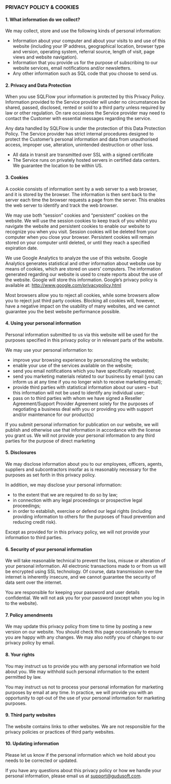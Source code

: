 ### PRIVACY POLICY & COOKIES

#### 1. What information do we collect?
 
We may collect, store and use the following kinds of personal information:
- Information about your computer and about your visits to and use of this website (including your IP address, geographical location, browser type and version, operating system, referral source, length of visit, page views and website navigation).
- Information that you provide us for the purpose of subscribing to our website services, email notifications and/or newsletters.
- Any other information such as SQL code that you choose to send us. 
    
	
#### 2. Privacy and Data Protection
When you use SQLFlow your information is protected by this Privacy Policy. 
Information provided to the Service provider will under no circumstances be shared, 
passed, disclosed, rented or sold to a third party unless required by law or other regulation. 
On rare occasions the Service provider may need to contact the Customer with essential messages regarding the service.	

Any data handled by SQLFlow is under the protection of this Data Protection Policy. 
The Service provider has strict internal procedures designed to protect the Customer’s personal information 
and data from unauthorised access, improper use, alteration, unintended destruction or other loss.

- All data in transit are transmitted over SSL with a signed certificate
- The Service runs on privately hosted servers in certified data centers. We guarantee the location to be within US.
    
#### 3. Cookies

A cookie consists of information sent by a web server to a web browser, and it is stored by the browser. The information is then sent back to the server each time the browser requests a page from the server. This enables the web server to identify and track the web browser. 
 
We may use both “session” cookies and “persistent” cookies on the website.  We will use the session cookies to keep track of you whilst you navigate the website and persistent cookies to enable our website to recognize you when you visit. Session cookies will be deleted from your computer when you close your browser. Persistent cookies will remain stored on your computer until deleted, or until they reach a specified expiration date.
 
We use Google Analytics to analyze the use of this website. Google Analytics generates statistical and other information about website use by means of cookies, which are stored on users’ computers.  The information generated regarding our website is used to create reports about the use of the website. Google will store this information. Google’s privacy policy is available at: http://www.google.com/privacypolicy.html
 
Most browsers allow you to reject all cookies, while some browsers allow you to reject just third party cookies. Blocking all cookies will, however, have a negative impact on the usability of many websites, and we cannot guarantee you the best website performance possible.   


#### 4. Using your personal information 
 
Personal information submitted to us via this website will be used for the purposes specified in this privacy policy or in relevant parts of the website.
 
We may use your personal information to:
- improve your browsing experience by personalizing the website;
- enable your use of the services available on the website;
- send you email notifications which you have specifically requested;
- send you marketing materials related to our business by email (you can inform us at any time if you no longer wish to receive marketing email);
- provide third parties with statistical information about our users – but this information will not be used to identify any individual user;
- pass on to third parties with whom we have signed a Reseller Agreement/Support Provider Agreement solely for the purposes of negotiating a business deal with you or providing you with support and/or maintenance for our product(s)

If you submit personal information for publication on our website, we will publish and otherwise use that information in accordance with the license you grant us. We will not provide your personal information to any third parties for the purpose of direct marketing


#### 5. Disclosures
 
We may disclose information about you to our employees, officers, agents, suppliers and subcontractors insofar as is reasonably necessary for the purposes as set forth in this privacy policy.
 
In addition, we may disclose your personal information: 
- to the extent that we are required to do so by law;
- in connection with any legal proceedings or prospective legal proceedings;
- in order to establish, exercise or defend our legal rights (including providing information to others for the purposes of fraud prevention and reducing credit risk).

Except as provided for in this privacy policy, we will not provide your information to third parties.

#### 6. Security of your personal information
 
We will take reasonable technical to prevent the loss, misuse or alteration of your personal information. All electronic transactions made to or from us will be encrypted using SSL technology. Of course, data transmission over the internet is inherently insecure, and we cannot guarantee the security of data sent over the internet. 
 
You are responsible for keeping your password and user details confidential. We will not ask you for your password (except when you log in to the website).

#### 7. Policy amendments
 
We may update this privacy policy from time to time by posting a new version on our website. You should check this page occasionally to ensure you are happy with any changes. We may also notify you of changes to our privacy policy by email.

#### 8. Your rights
 
You may instruct us to provide you with any personal information we hold about you. We may withhold such personal information to the extent permitted by law.
 
You may instruct us not to process your personal information for marketing purposes by email at any time. In practice, we will provide you with an opportunity to opt-out of the use of your personal information for marketing purposes.
 
#### 9. Third party websites
 
The website contains links to other websites. We are not responsible for the privacy policies or practices of third party websites. 

#### 10. Updating information
 
Please let us know if the personal information which we hold about you needs to be corrected or updated.
 
If you have any questions about this privacy policy or how we handle your personal information, please email us at support@gudusoft.com.